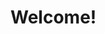 # Welcome!


<!--

## Link to specific pages

{% content-ref url="Dark-mode.md" %}
{% endcontent-ref %}


## Dos and Don'ts

{% hint style="success" %}
test de un success (do)
{% endhint %}

{% hint style="danger" %}
test de un danger (don't)
{% endhint %}

{% hint style="warning" %}
test de un warning
{% endhint %}

{% hint style="info" %}
test de un info
{% endhint %}

## Checklist test  

- [ ] Primer checkbox
- [x] Segundo checkbox

{% code title="_settings.scss" %}
```scss
// Here the code to be added
```
{% endcode %}

## Embed url

{% embed url="https://www.figma.com/proto/B2rY1jzzrP0uDdRE6GPdWQ/Motion?node-id=195%3A488&scaling=min-zoom&page-id=0%3A1&starting-point-node-id=195%3A488" %}

-->
